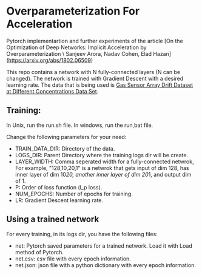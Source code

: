 # Overparameterization For Acceleration
Pytorch implementartion and further experiments of the article
[On the Optimization of Deep Networks: Implicit Acceleration by Overparameterization \ Sanjeev Arora, Nadav Cohen, Elad Hazan] (https://arxiv.org/abs/1802.06509)

This repo contains a network with N fully-connected layers (N can be changed).
The network is trained with Gradient Descent with a desired learning rate.
The data that is being used is [Gas Sensor Array Drift Dataset at Different Concentrations Data Set](http://archive.ics.uci.edu/ml/datasets/Gas%2BSensor%2BArray%2BDrift%2BDataset%2Bat%2BDifferent%2BConcentrations).

## Training:
In Unix, run the run.sh file.
In windows, run the run,bat file.

Change the following parameters for your need:
* TRAIN_DATA_DIR: Directory of the data.
* LOGS_DIR: Parent Directory where the training logs dir will be create.
* LAYER_WIDTH: Comma seperated width for a fully-connected netwrok, For example, "128,10,20,1" is a netwrok that gets input of dim 128, has inner layer of dim 10*20, another inner layer of dim 20*1, and output dim of 1.
* P: Order of loss function (l_p loss).
* NUM_EPOCHS: Number of epochs for training.
* LR: Gradient Descent learning rate.

## Using a trained network
For every training, in its logs dir, you have the following files:
* net: Pytorch saved parameters for a trained network. Load it with Load method of Pytorch.
* net.csv: csv file with every epoch information.
* net.json:  json file with a python dictionary with every epoch information.
